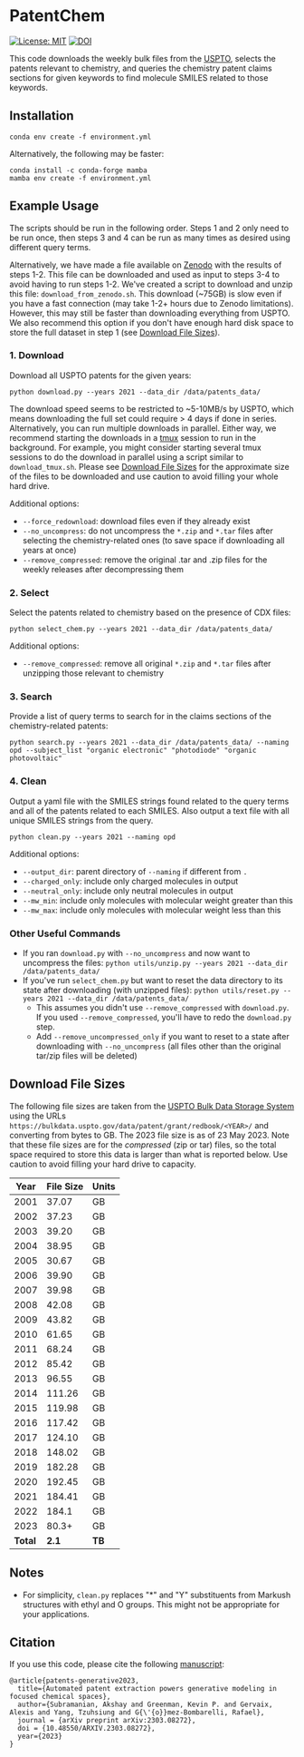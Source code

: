 # PatentChem
[//]: # (Badges)
[![License: MIT](https://img.shields.io/badge/License-MIT-yellow.svg)](https://opensource.org/licenses/MIT)
[![DOI](https://zenodo.org/badge/612404368.svg)](https://zenodo.org/badge/latestdoi/612404368)


This code downloads the weekly bulk files from the [USPTO](https://developer.uspto.gov/product/patent-grant-dataxml), selects the patents relevant to chemistry, and queries the chemistry patent claims sections for given keywords to find molecule SMILES related to those keywords.

## Installation
```
conda env create -f environment.yml
```
Alternatively, the following may be faster:
```
conda install -c conda-forge mamba
mamba env create -f environment.yml
```

## Example Usage
The scripts should be run in the following order. Steps 1 and 2 only need to be run once, then steps 3 and 4 can be run as many times as desired using different query terms.

Alternatively, we have made a file available on [Zenodo](https://zenodo.org/record/7992427) with the results of steps 1-2. This file can be downloaded and used as input to steps 3-4 to avoid having to run steps 1-2. We've created a script to download and unzip this file: `download_from_zenodo.sh`. This download (~75GB) is slow even if you have a fast connection (may take 1-2+ hours due to Zenodo limitations). However, this may still be faster than downloading everything from USPTO. We also recommend this option if you don't have enough hard disk space to store the full dataset in step 1 (see [Download File Sizes](#download-file-sizes)).


### 1. Download
Download all USPTO patents for the given years: 

`python download.py --years 2021 --data_dir /data/patents_data/`

The download speed seems to be restricted to ~5-10MB/s by USPTO, which means downloading the full set could require > 4 days if done in series. Alternatively, you can run multiple downloads in parallel. Either way, we recommend starting the downloads in a [tmux](https://github.com/tmux/tmux/wiki) session to run in the background. For example, you might consider starting several tmux sessions to do the download in parallel using a script similar to `download_tmux.sh`. Please see [Download File Sizes](#download-file-sizes) for the approximate size of the files to be downloaded and use caution to avoid filling your whole hard drive.

Additional options:
* `--force_redownload`: download files even if they already exist
* `--no_uncompress`: do not uncompress the `*.zip` and `*.tar` files after selecting the chemistry-related ones (to save space if downloading all years at once)
* `--remove_compressed`: remove the original .tar and .zip files for the weekly releases after decompressing them

### 2. Select
Select the patents related to chemistry based on the presence of CDX files:

`python select_chem.py --years 2021 --data_dir /data/patents_data/`

Additional options:
* `--remove_compressed`: remove all original `*.zip` and `*.tar` files after unzipping those relevant to chemistry

### 3. Search
Provide a list of query terms to search for in the claims sections of the chemistry-related patents:

`python search.py --years 2021 --data_dir /data/patents_data/ --naming opd --subject_list "organic electronic" "photodiode" "organic photovoltaic"`

### 4. Clean
Output a yaml file with the SMILES strings found related to the query terms and all of the patents related to each SMILES. Also output a text file with all unique SMILES strings from the query.

`python clean.py --years 2021 --naming opd`

Additional options:
* `--output_dir`: parent directory of `--naming` if different from `.`
* `--charged_only`: include only charged molecules in output
* `--neutral_only`: include only neutral molecules in output
* `--mw_min`: include only molecules with molecular weight greater than this
* `--mw_max`: include only molecules with molecular weight less than this

### Other Useful Commands
* If you ran `download.py` with `--no_uncompress` and now want to uncompress the files: `python utils/unzip.py --years 2021 --data_dir /data/patents_data/`
* If you've run `select_chem.py` but want to reset the data directory to its state after downloading (with unzipped files): `python utils/reset.py --years 2021 --data_dir /data/patents_data/`
  * This assumes you didn't use `--remove_compressed` with `download.py`. If you used `--remove_compressed`, you'll have to redo the `download.py` step.
  * Add `--remove_uncompressed_only` if you want to reset to a state after downloading with `--no_uncompress` (all files other than the original tar/zip files will be deleted)

## Download File Sizes

The following file sizes are taken from the [USPTO Bulk Data Storage System](https://bulkdata.uspto.gov) using the URLs `https://bulkdata.uspto.gov/data/patent/grant/redbook/<YEAR>/` and converting from bytes to GB. The 2023 file size is as of 23 May 2023. Note that these file sizes are for the *compressed* (zip or tar) files, so the total space required to store this data is larger than what is reported below. Use caution to avoid filling your hard drive to capacity.

| **Year**  | **File Size** | **Units** |
|-------|-----------|-------|
| 2001  | 37.07     | GB    |
| 2002  | 37.23     | GB    |
| 2003  | 39.20     | GB    |
| 2004  | 38.95     | GB    |
| 2005  | 30.67     | GB    |
| 2006  | 39.90     | GB    |
| 2007  | 39.98     | GB    |
| 2008  | 42.08     | GB    |
| 2009  | 43.82     | GB    |
| 2010  | 61.65     | GB    |
| 2011  | 68.24     | GB    |
| 2012  | 85.42     | GB    |
| 2013  | 96.55     | GB    |
| 2014  | 111.26    | GB    |
| 2015  | 119.98    | GB    |
| 2016  | 117.42    | GB    |
| 2017  | 124.10    | GB    |
| 2018  | 148.02    | GB    |
| 2019  | 182.28    | GB    |
| 2020  | 192.45    | GB    |
| 2021  | 184.41    | GB    |
| 2022  | 184.1     | GB    |
| 2023  | 80.3+     | GB    |
| **Total** | **2.1**      | **TB**    |

## Notes
* For simplicity, `clean.py` replaces "*" and "Y" substituents from Markush structures with ethyl and O groups. This might not be appropriate for your applications.
<!-- TODO: is the above relevant? -->

## Citation
If you use this code, please cite the following [manuscript](https://arxiv.org/abs/2303.08272):
```
@article{patents-generative2023,
  title={Automated patent extraction powers generative modeling in focused chemical spaces},
  author={Subramanian, Akshay and Greenman, Kevin P. and Gervaix, Alexis and Yang, Tzuhsiung and G{\'{o}}mez-Bombarelli, Rafael},
  journal = {arXiv preprint arXiv:2303.08272},
  doi = {10.48550/ARXIV.2303.08272},
  year={2023}
}
```
